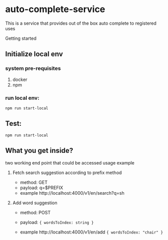 # auto-complete-service
This is a service that provides out of the box auto complete to registered uses 

Getting started 

## Initialize local env

### system pre-requisites
1. docker 
2. npm 


### run local env: 
``npm run start-local``


## Test: 
``npm run start-local`` 


## What you get inside? 

two working end point that could be accessed usage example

1. Fetch search suggestion according to prefix method
   * method: GET
   * payload: q=$PREFIX
   * example http://localhost:4000/v1/en/search?q=sh


2. Add word suggestion 
   * method: POST
   * payload: `{ wordsToIndex: string }`
   
   * example http://localhost:4000/v1/en/add
     `{ wordsToIndex: "chair" }`